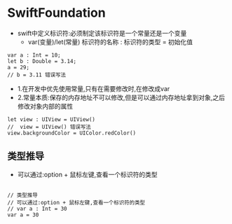 # SwiftFoundation

- swift中定义标识符:必须制定该标识符是一个常量还是一个变量
    - var(变量)/let(常量) 标识符的名称 : 标识符的类型 = 初始化值

```objc
var a : Int = 10;
let b : Double = 3.14;
a = 29;
// b = 3.11 错误写法

```

- 1.在开发中优先使用常量,只有在需要修改时,在修改成var
- 2.常量本质:保存的内存地址不可以修改,但是可以通过内存地址拿到对象,之后修改对象内部的属性

```objc
let view : UIView = UIView()
//  view = UIView() 错误写法
view.backgroundColor = UIColor.redColor()

```

## 类型推导
- 可以通过:option + 鼠标左键,查看一个标识符的类型

```objc

// 类型推导
// 可以通过:option + 鼠标左键,查看一个标识符的类型
// var a : Int = 30
var a = 30

```




















